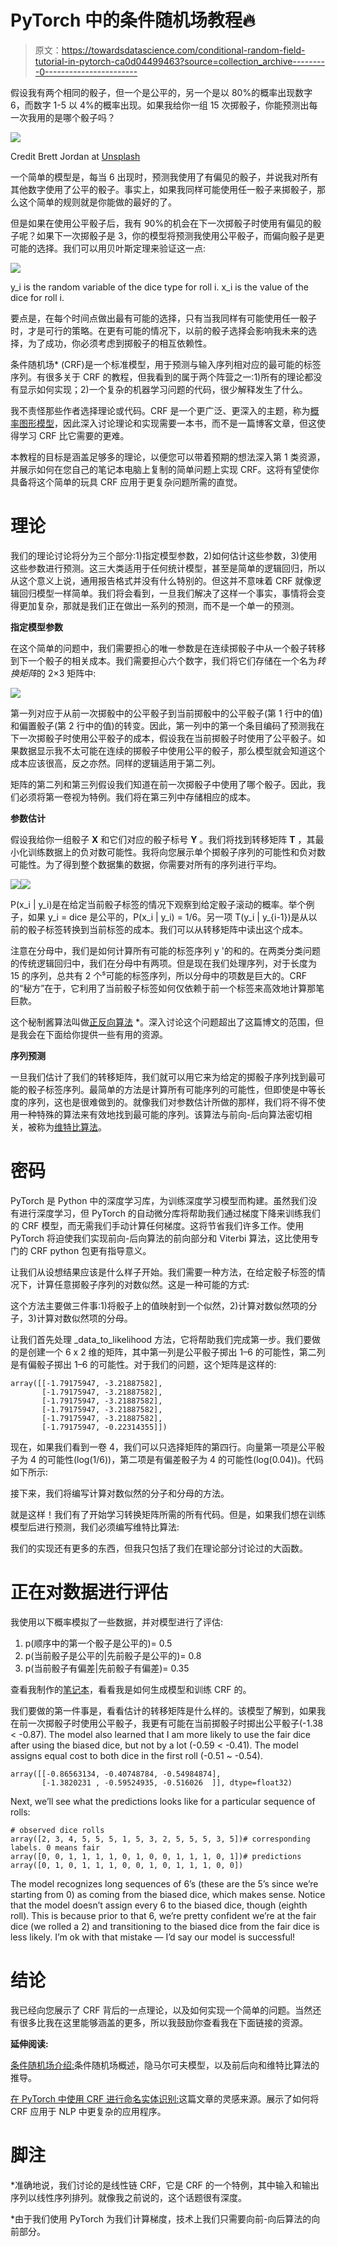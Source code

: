 # PyTorch 中的条件随机场教程🔥

> 原文：<https://towardsdatascience.com/conditional-random-field-tutorial-in-pytorch-ca0d04499463?source=collection_archive---------0----------------------->

假设我有两个相同的骰子，但一个是公平的，另一个是以 80%的概率出现数字 6，而数字 1-5 以 4%的概率出现。如果我给你一组 15 次掷骰子，你能预测出每一次我用的是哪个骰子吗？

![](img/873120533ac8719d1841e32273cbd6ac.png)

Credit Brett Jordan at [Unsplash](https://unsplash.com/photos/4aB1nGtD_Sg)

一个简单的模型是，每当 6 出现时，预测我使用了有偏见的骰子，并说我对所有其他数字使用了公平的骰子。事实上，如果我同样可能使用任一骰子来掷骰子，那么这个简单的规则就是你能做的最好的了。

但是如果在使用公平骰子后，我有 90%的机会在下一次掷骰子时使用有偏见的骰子呢？如果下一次掷骰子是 3，你的模型将预测我使用公平骰子，而偏向骰子是更可能的选择。我们可以用贝叶斯定理来验证这一点:

![](img/4164113ca53d5f624e20879f02ad6b89.png)

y_i is the random variable of the dice type for roll i. x_i is the value of the dice for roll i.

要点是，在每个时间点做出最有可能的选择，只有当我同样有可能使用任一骰子时，才是可行的策略。在更有可能的情况下，以前的骰子选择会影响我未来的选择，为了成功，你必须考虑到掷骰子的相互依赖性。

条件随机场* (CRF)是一个标准模型，用于预测与输入序列相对应的最可能的标签序列。有很多关于 CRF 的教程，但我看到的属于两个阵营之一:1)所有的理论都没有显示如何实现；2)一个复杂的机器学习问题的代码，很少解释发生了什么。

我不责怪那些作者选择理论或代码。CRF 是一个更广泛、更深入的主题，称为[概率图形模型](https://en.wikipedia.org/wiki/Graphical_model)，因此深入讨论理论和实现需要一本书，而不是一篇博客文章，但这使得学习 CRF 比它需要的更难。

本教程的目标是涵盖足够多的理论，以便您可以带着预期的想法深入第 1 类资源，并展示如何在您自己的笔记本电脑上复制的简单问题上实现 CRF。这将有望使你具备将这个简单的玩具 CRF 应用于更复杂问题所需的直觉。

# **理论**

我们的理论讨论将分为三个部分:1)指定模型参数，2)如何估计这些参数，3)使用这些参数进行预测。这三大类适用于任何统计模型，甚至是简单的逻辑回归，所以从这个意义上说，通用报告格式并没有什么特别的。但这并不意味着 CRF 就像逻辑回归模型一样简单。我们将会看到，一旦我们解决了这样一个事实，事情将会变得更加复杂，那就是我们正在做出一系列的预测，而不是一个单一的预测。

**指定模型参数**

在这个简单的问题中，我们需要担心的唯一参数是在连续掷骰子中从一个骰子转移到下一个骰子的相关成本。我们需要担心六个数字，我们将它们存储在一个名为*转换矩阵*的 2×3 矩阵中:

![](img/052949ded1f9fb4ef626f9b14bd21006.png)

第一列对应于从前一次掷骰中的公平骰子到当前掷骰中的公平骰子(第 1 行中的值)和偏置骰子(第 2 行中的值)的转变。因此，第一列中的第一个条目编码了预测我在下一次掷骰子时使用公平骰子的成本，假设我在当前掷骰子时使用了公平骰子。如果数据显示我不太可能在连续的掷骰子中使用公平的骰子，那么模型就会知道这个成本应该很高，反之亦然。同样的逻辑适用于第二列。

矩阵的第二列和第三列假设我们知道在前一次掷骰子中使用了哪个骰子。因此，我们必须将第一卷视为特例。我们将在第三列中存储相应的成本。

**参数估计**

假设我给你一组骰子 **X** 和它们对应的骰子标号 **Y** 。我们将找到转移矩阵 **T** ，其最小化训练数据上的负对数可能性。我将向您展示单个掷骰子序列的可能性和负对数可能性。为了得到整个数据集的数据，你需要对所有的序列进行平均。

![](img/4fbd08d8e443be4b9307c5c5f862f7ac.png)![](img/dbda7aa44284493c124e27aefcabc59d.png)

P(x_i | y_i)是在给定当前骰子标签的情况下观察到给定骰子滚动的概率。举个例子，如果 y_i = dice 是公平的，P(x_i | y_i) = 1/6。另一项 T(y_i | y_{i-1})是从以前的骰子标签转换到当前标签的成本。我们可以从转移矩阵中读出这个成本。

注意在分母中，我们是如何计算所有可能的标签序列 y '的和的。在两类分类问题的传统逻辑回归中，我们在分母中有两项。但是现在我们处理序列，对于长度为 15 的序列，总共有 2 个⁵可能的标签序列，所以分母中的项数是巨大的。CRF 的“秘方”在于，它利用了当前骰子标签如何仅依赖于前一个标签来高效地计算那笔巨款。

这个秘制酱算法叫做[正反向算法](https://en.wikipedia.org/wiki/Forward%E2%80%93backward_algorithm) *。深入讨论这个问题超出了这篇博文的范围，但是我会在下面给你提供一些有用的资源。

**序列预测**

一旦我们估计了我们的转移矩阵，我们就可以用它来为给定的掷骰子序列找到最可能的骰子标签序列。最简单的方法是计算所有可能序列的可能性，但即使是中等长度的序列，这也是很难做到的。就像我们对参数估计所做的那样，我们将不得不使用一种特殊的算法来有效地找到最可能的序列。该算法与前向-后向算法密切相关，被称为[维特比算法](https://en.wikipedia.org/wiki/Viterbi_algorithm)。

# 密码

PyTorch 是 Python 中的深度学习库，为训练深度学习模型而构建。虽然我们没有进行深度学习，但 PyTorch 的自动微分库将帮助我们通过梯度下降来训练我们的 CRF 模型，而无需我们手动计算任何梯度。这将节省我们许多工作。使用 PyTorch 将迫使我们实现前向-后向算法的前向部分和 Viterbi 算法，这比使用专门的 CRF python 包更有指导意义。

让我们从设想结果应该是什么样子开始。我们需要一种方法，在给定骰子标签的情况下，计算任意掷骰子序列的对数似然。这是一种可能的方式:

这个方法主要做三件事:1)将骰子上的值映射到一个似然，2)计算对数似然项的分子，3)计算对数似然项的分母。

让我们首先处理 _data_to_likelihood 方法，它将帮助我们完成第一步。我们要做的是创建一个 6 x 2 维的矩阵，其中第一列是公平骰子掷出 1–6 的可能性，第二列是有偏骰子掷出 1–6 的可能性。对于我们的问题，这个矩阵是这样的:

```
array([[-1.79175947, -3.21887582],
       [-1.79175947, -3.21887582],
       [-1.79175947, -3.21887582],
       [-1.79175947, -3.21887582],
       [-1.79175947, -3.21887582],
       [-1.79175947, -0.22314355]])
```

现在，如果我们看到一卷 4，我们可以只选择矩阵的第四行。向量第一项是公平骰子为 4 的可能性(log(1/6))，第二项是有偏差骰子为 4 的可能性(log(0.04))。代码如下所示:

接下来，我们将编写计算对数似然的分子和分母的方法。

就是这样！我们有了开始学习转换矩阵所需的所有代码。但是，如果我们想在训练模型后进行预测，我们必须编写维特比算法:

我们的实现还有更多的东西，但我只包括了我们在理论部分讨论过的大函数。

# **正在对数据进行评估**

我使用以下概率模拟了一些数据，并对模型进行了评估:

1.  p(顺序中的第一个骰子是公平的)= 0.5
2.  p(当前骰子是公平的|先前骰子是公平的)= 0.8
3.  p(当前骰子有偏差|先前骰子有偏差)= 0.35

查看我制作的[笔记本](https://github.com/freddyalfonsoboulton/crf_tutorial/blob/master/crf_demo.ipynb)，看看我是如何生成模型和训练 CRF 的。

我们要做的第一件事是，看看估计的转移矩阵是什么样的。该模型了解到，如果我在前一次掷骰子时使用公平骰子，我更有可能在当前掷骰子时掷出公平骰子(-1.38 < -0.87). The model also learned that I am more likely to use the fair dice after using the biased dice, but not by a lot (-0.59 < -0.41). The model assigns equal cost to both dice in the first roll (-0.51 ~ -0.54).

```
array([[-0.86563134, -0.40748784, -0.54984874],
       [-1.3820231 , -0.59524935, -0.516026  ]], dtype=float32)
```

Next, we’ll see what the predictions looks like for a particular sequence of rolls:

```
# observed dice rolls
array([2, 3, 4, 5, 5, 5, 1, 5, 3, 2, 5, 5, 5, 3, 5])# corresponding labels. 0 means fair
array([0, 0, 1, 1, 1, 1, 0, 1, 0, 0, 1, 1, 1, 0, 1])# predictions
array([0, 1, 0, 1, 1, 1, 0, 0, 1, 0, 1, 1, 1, 0, 0])
```

The model recognizes long sequences of 6’s (these are the 5’s since we’re starting from 0) as coming from the biased dice, which makes sense. Notice that the model doesn’t assign every 6 to the biased dice, though (eighth roll). This is because prior to that 6, we’re pretty confident we’re at the fair dice (we rolled a 2) and transitioning to the biased dice from the fair dice is less likely. I’m ok with that mistake — I’d say our model is successful!

# **结论**

我已经向您展示了 CRF 背后的一点理论，以及如何实现一个简单的问题。当然还有很多比我在这里能够涵盖的更多，所以我鼓励你查看我在下面链接的资源。

**延伸阅读:**

[条件随机场介绍:](http://homepages.inf.ed.ac.uk/csutton/publications/crftut-fnt.pdf)条件随机场概述，隐马尔可夫模型，以及前后向和维特比算法的推导。

[在 PyTorch 中使用 CRF 进行命名实体识别:](http://pytorch.org/tutorials/beginner/nlp/advanced_tutorial.html)这篇文章的灵感来源。展示了如何将 CRF 应用于 NLP 中更复杂的应用程序。

# **脚注**

*准确地说，我们讨论的是线性链 CRF，它是 CRF 的一个特例，其中输入和输出序列以线性序列排列。就像我之前说的，这个话题很有深度。

*由于我们使用 PyTorch 为我们计算梯度，技术上我们只需要向前-向后算法的向前部分。